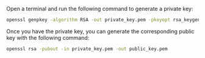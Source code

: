 Open a terminal and run the following command to generate a private key:
```bash
openssl genpkey -algorithm RSA -out private_key.pem -pkeyopt rsa_keygen_bits:2048
```

Once you have the private key, you can generate the corresponding public key with the following command:
```bash
openssl rsa -pubout -in private_key.pem -out public_key.pem
```